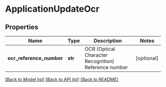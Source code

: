 # ApplicationUpdateOcr

## Properties
Name | Type | Description | Notes
------------ | ------------- | ------------- | -------------
**ocr_reference_number** | **str** | OCR (Optical Character Recognition) Reference number | [optional] 

[[Back to Model list]](../README.md#documentation-for-models) [[Back to API list]](../README.md#documentation-for-api-endpoints) [[Back to README]](../README.md)

